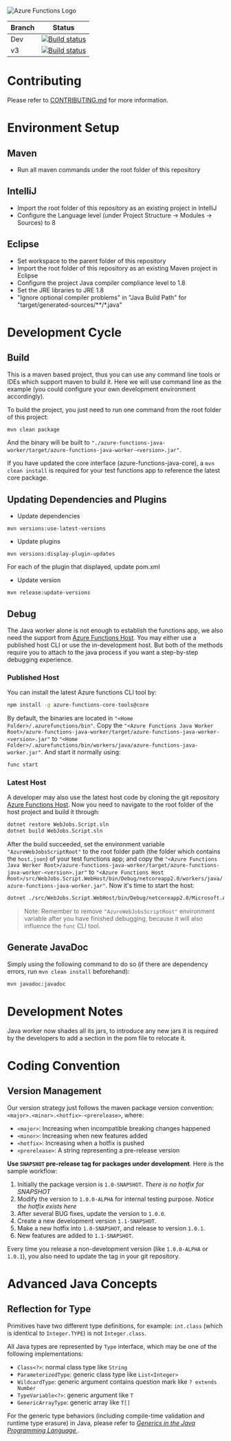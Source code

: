 ![Azure Functions Logo](https://raw.githubusercontent.com/Azure/azure-functions-cli/master/src/Azure.Functions.Cli/npm/assets/azure-functions-logo-color-raster.png)

|Branch|Status|
|---|---|
|Dev|[![Build status](https://dev.azure.com/azfunc/Azure%20Functions/_apis/build/status/Azure.azure-functions-java-worker?branchName=dev)](https://dev.azure.com/azfunc/Azure%20Functions/_build/latest?definitionId=20&branchName=dev)|
|v3|[![Build status](https://dev.azure.com/azfunc/Azure%20Functions/_apis/build/status/Azure.azure-functions-java-worker?branchName=v3.x)](https://dev.azure.com/azfunc/Azure%20Functions/_build/latest?definitionId=20&branchName=v3.x)|

# Contributing

Please refer to [CONTRIBUTING.md](./CONTRIBUTING.md) for more information.

# Environment Setup

## Maven

* Run all maven commands under the root folder of this repository

## IntelliJ

* Import the root folder of this repository as an existing project in IntelliJ
* Configure the Language level (under Project Structure -> Modules -> Sources) to 8

## Eclipse

* Set workspace to the parent folder of this repository
* Import the root folder of this repository as an existing Maven project in Eclipse
* Configure the project Java compiler compliance level to 1.8
* Set the JRE libraries to JRE 1.8
* "Ignore optional compiler problems" in "Java Build Path" for "target/generated-sources/\*\*/\*.java"

# Development Cycle

## Build

This is a maven based project, thus you can use any command line tools or IDEs which support maven to build it. Here we will use command line as the example (you could configure your own development environment accordingly).

To build the project, you just need to run one command from the root folder of this project:

```sh
mvn clean package
```

And the binary will be built to `"./azure-functions-java-worker/target/azure-functions-java-worker-<version>.jar"`.

If you have updated the core interface (azure-functions-java-core), a `mvn clean install` is required for your test functions app to reference the latest core package.

## Updating Dependencies and Plugins
* Update dependencies
```
mvn versions:use-latest-versions
```
* Update plugins
```
mvn versions:display-plugin-updates

```
For each of the plugin that displayed, update pom.xml

* Update version

```
mvn release:update-versions
```
## Debug

The Java worker alone is not enough to establish the functions app, we also need the support from [Azure Functions Host](https://github.com/Azure/azure-functions-host). You may either use a published host CLI or use the in-development host. But both of the methods require you to attach to the java process if you want a step-by-step debugging experience.

### Published Host

You can install the latest Azure functions CLI tool by:

```sh
npm install -g azure-functions-core-tools@core
```

By default, the binaries are located in `"<Home Folder>/.azurefunctions/bin"`. Copy the `"<Azure Functions Java Worker Root>/azure-functions-java-worker/target/azure-functions-java-worker-<version>.jar"` to `"<Home Folder>/.azurefunctions/bin/workers/java/azure-functions-java-worker.jar"`. And start it normally using:

```sh
func start
```

### Latest Host

A developer may also use the latest host code by cloning the git repository [Azure Functions Host](https://github.com/Azure/azure-functions-host). Now you need to navigate to the root folder of the host project and build it through:

```sh
dotnet restore WebJobs.Script.sln
dotnet build WebJobs.Script.sln
```

After the build succeeded, set the environment variable `"AzureWebJobsScriptRoot"` to the root folder path (the folder which contains the `host.json`) of your test functions app; and copy the `"<Azure Functions Java Worker Root>/azure-functions-java-worker/target/azure-functions-java-worker-<version>.jar"` to `"<Azure Functions Host Root>/src/WebJobs.Script.WebHost/bin/Debug/netcoreapp2.0/workers/java/azure-functions-java-worker.jar"`. Now it's time to start the host:

```sh
dotnet ./src/WebJobs.Script.WebHost/bin/Debug/netcoreapp2.0/Microsoft.Azure.WebJobs.Script.WebHost.dll
```

> Note: Remember to remove `"AzureWebJobsScriptRoot"` environment variable after you have finished debugging, because it will also influence the `func` CLI tool.

## Generate JavaDoc

Simply using the following command to do so (if there are dependency errors, run `mvn clean install` beforehand):

```sh
mvn javadoc:javadoc
```

# Development Notes

Java worker now shades all its jars, to introduce any new jars it is required by the developers to add a section in the pom file to relocate it.

# Coding Convention

## Version Management

Our version strategy just follows the maven package version convention: `<major>.<minor>.<hotfix>-<prerelease>`, where:

* `<major>`: Increasing when incompatible breaking changes happened
* `<minor>`: Increasing when new features added
* `<hotfix>`: Increasing when a hotfix is pushed
* `<prerelease>`: A string representing a pre-release version

**Use `SNAPSHOT` pre-release tag for packages under development**. Here is the sample workflow:

1. Initially the package version is `1.0-SNAPSHOT`. *There is no hotfix for SNAPSHOT*
2. Modify the version to `1.0.0-ALPHA` for internal testing purpose. *Notice the hotfix exists here*
3. After several BUG fixes, update the version to `1.0.0`.
4. Create a new development version `1.1-SNAPSHOT`.
5. Make a new hotfix into `1.0-SNAPSHOT`, and release to version `1.0.1`.
6. New features are added to `1.1-SNAPSHOT`.

Every time you release a non-development version (like `1.0.0-ALPHA` or `1.0.1`), you also need to update the tag in your git repository.

# Advanced Java Concepts

## Reflection for Type

Primitives have two different type definitions, for example: `int.class` (which is identical to `Integer.TYPE`) is not `Integer.class`.

All Java types are represented by `Type` interface, which may be one of the following implementations:
* `Class<?>`: normal class type like `String`
* `ParameterizedType`: generic class type like `List<Integer>`
* `WildcardType`: generic argument contains question mark like `? extends Number`
* `TypeVariable<?>`: generic argument like `T`
* `GenericArrayType`: generic array like `T[]`

For the generic type behaviors (including compile-time validation and runtime type erasure) in Java, please refer to *[Generics in the Java Programming Language
](https://www.cs.rice.edu/~cork/312/Readings/GenericsTutorial.pdf)*.

